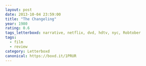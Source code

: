 ```yaml
---
layout: post 
date: 2013-10-04 23:59:00
title: "The Changeling"
year: 1980
rating: 0.6
tags_letterboxd: narrative, netflix, dvd, hdtv, nyc, Robtober
tags:
  - film
  - review
category: Letterboxd
canonical: https://boxd.it/1PRUR
---
```

